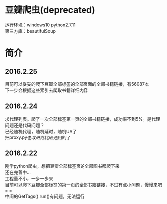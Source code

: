 # 豆瓣爬虫(deprecated)

运行环境：windows10 python2.7.11  
第三方库：beautifulSoup

# 简介

## 2016.2.25

目前可以妥妥的爬下豆瓣全部标签的全部页面的全部书籍链接，有56087本  
下一步会根据这些索引去爬取书籍详细内容  

## 2016.2.24  

求代理列表。爬了一次全部标签第一页的全部书籍链接，成功率不到5%。是代理问题还是代码问题？  
已经随机代理，随机延时，随机UA了  
把proxy.py也改进成比较通用的了

## 2016.2.22  

刚学python爬虫，想把豆瓣全部标签页的全部图书都爬下来  
还在完善中...  
工程量不小，一步一步来  
目前可以爬下豆瓣全部标签的第一页的全部书籍链接，不过有点小问题，慢慢来吧= =  
中间的GetTags().run()有问题，无法运行
